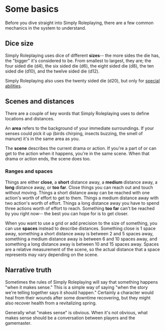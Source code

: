 # Some basics

Before you dive straight into Simply Roleplaying, there are a few common mechanics in the system to understand.

## Dice size

Simply Roleplaying uses dice of different **sizes**-- the more sides the die has, the "bigger" it's considered to be. From smallest to largest, they are; the four sided die (d4), the six sided die (d6), the eight sided die (d8), the ten sided die (d10), and the twelve sided die (d12).

Simply Roleplaying also uses the twenty sided die (d20), but only for [special abilities](../character/special_abilities.md).

## Scenes and distances

There are a couple of key words that Simply Roleplaying uses to define locations and distances.

An **area** refers to the background of your immediate surroundings. If your senses could pick it up (birds chirping, insects buzzing, the smell of manure) it's in the same area as you.

The **scene** describes the current drama or action. If you're a part of or can get to the action when it happens, you're in the same scene. When that drama or action ends, the scene does too.

### Ranges and spaces

Things are either **close**, a **short** distance away, a **medium** distance away, a **long** distance away, or **too far**. Close things you can reach out and touch without moving. Things a short distance away can be reached with one action's worth of effort to get to them. Things a medium distance away with two action's worth of effort. Things a long distance away you have to spend three actions worth of effort to reach. Something **too far** can't be reached by you right now-- the best you can hope for is to get closer.

When you want to use a grid or add precision to the size of something, you can use **spaces** instead to describe distances. Something close is 1 space away, something a short distance away is between 2 and 5 spaces away, something a medium distance away is between 6 and 10 spaces away, and something a long distance away is between 10 and 15 spaces away. Spaces are a relative measurement of the scene, so the actual distance that a space represents may vary depending on the scene.

## Narrative truth

Sometimes the rules of Simply Roleplaying will say that something happens "when it makes sense." This is a simple way of saying "when the story we're telling together says it should happen." Certainly a character would heal from their wounds after some downtime recovering, but they might also recover health from a revitalizing spring.

Generally what "makes sense" is obvious. When it's not obvious, what makes sense should be a conversation between players and the gamemaster.
